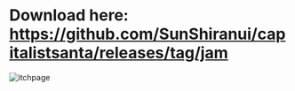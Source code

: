# Download here: https://github.com/SunShiranui/capitalistsanta/releases/tag/jam
![itchpage](https://github.com/user-attachments/assets/b67cc269-95b5-42eb-9683-7a28873d8fe5)
